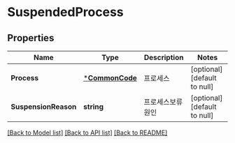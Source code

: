 # SuspendedProcess

## Properties
Name | Type | Description | Notes
------------ | ------------- | ------------- | -------------
**Process** | [***CommonCode**](CommonCode.md) | 프로세스 | [optional] [default to null]
**SuspensionReason** | **string** | 프로세스보류원인 | [optional] [default to null]

[[Back to Model list]](../README.md#documentation-for-models) [[Back to API list]](../README.md#documentation-for-api-endpoints) [[Back to README]](../README.md)


